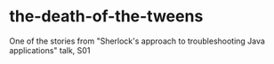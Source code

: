 # the-death-of-the-tweens
 One of the stories from "Sherlock's approach to troubleshooting Java applications" talk, S01 
